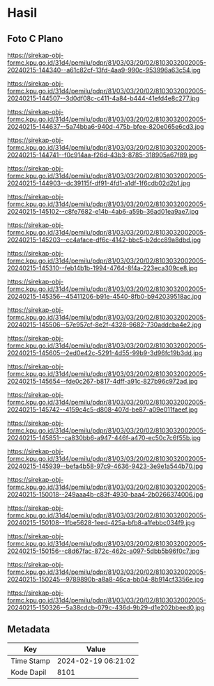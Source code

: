 # Hasil

## Foto C Plano

https://sirekap-obj-formc.kpu.go.id/31d4/pemilu/pdpr/81/03/03/20/02/8103032002005-20240215-144340--a61c82cf-13fd-4aa9-990c-953996a63c54.jpg

https://sirekap-obj-formc.kpu.go.id/31d4/pemilu/pdpr/81/03/03/20/02/8103032002005-20240215-144507--3d0df08c-c411-4a84-b444-41efd4e8c277.jpg

https://sirekap-obj-formc.kpu.go.id/31d4/pemilu/pdpr/81/03/03/20/02/8103032002005-20240215-144637--5a74bba6-940d-475b-bfee-820e065e6cd3.jpg

https://sirekap-obj-formc.kpu.go.id/31d4/pemilu/pdpr/81/03/03/20/02/8103032002005-20240215-144741--f0c914aa-f26d-43b3-8785-318905a67f89.jpg

https://sirekap-obj-formc.kpu.go.id/31d4/pemilu/pdpr/81/03/03/20/02/8103032002005-20240215-144903--dc39115f-df91-4fd1-a1df-1f6cdb02d2b1.jpg

https://sirekap-obj-formc.kpu.go.id/31d4/pemilu/pdpr/81/03/03/20/02/8103032002005-20240215-145102--c8fe7682-e14b-4ab6-a59b-36ad01ea9ae7.jpg

https://sirekap-obj-formc.kpu.go.id/31d4/pemilu/pdpr/81/03/03/20/02/8103032002005-20240215-145203--cc4aface-df6c-4142-bbc5-b2dcc89a8dbd.jpg

https://sirekap-obj-formc.kpu.go.id/31d4/pemilu/pdpr/81/03/03/20/02/8103032002005-20240215-145310--feb14b1b-1994-4764-8f4a-223eca309ce8.jpg

https://sirekap-obj-formc.kpu.go.id/31d4/pemilu/pdpr/81/03/03/20/02/8103032002005-20240215-145356--45411206-b91e-4540-8fb0-b942039518ac.jpg

https://sirekap-obj-formc.kpu.go.id/31d4/pemilu/pdpr/81/03/03/20/02/8103032002005-20240215-145506--57e957cf-8e2f-4328-9682-730addcba4e2.jpg

https://sirekap-obj-formc.kpu.go.id/31d4/pemilu/pdpr/81/03/03/20/02/8103032002005-20240215-145605--2ed0e42c-5291-4d55-99b9-3d96fc19b3dd.jpg

https://sirekap-obj-formc.kpu.go.id/31d4/pemilu/pdpr/81/03/03/20/02/8103032002005-20240215-145654--fde0c267-b817-4dff-a91c-827b96c972ad.jpg

https://sirekap-obj-formc.kpu.go.id/31d4/pemilu/pdpr/81/03/03/20/02/8103032002005-20240215-145742--4159c4c5-d808-407d-be87-a09e011faeef.jpg

https://sirekap-obj-formc.kpu.go.id/31d4/pemilu/pdpr/81/03/03/20/02/8103032002005-20240215-145851--ca830bb6-a947-446f-a470-ec50c7c6f55b.jpg

https://sirekap-obj-formc.kpu.go.id/31d4/pemilu/pdpr/81/03/03/20/02/8103032002005-20240215-145939--befa4b58-97c9-4636-9423-3e9e1a544b70.jpg

https://sirekap-obj-formc.kpu.go.id/31d4/pemilu/pdpr/81/03/03/20/02/8103032002005-20240215-150018--249aaa4b-c83f-4930-baa4-2b0266374006.jpg

https://sirekap-obj-formc.kpu.go.id/31d4/pemilu/pdpr/81/03/03/20/02/8103032002005-20240215-150108--1fbe5628-1eed-425a-bfb8-a1febbc034f9.jpg

https://sirekap-obj-formc.kpu.go.id/31d4/pemilu/pdpr/81/03/03/20/02/8103032002005-20240215-150156--c8d67fac-872c-462c-a097-5dbb5b96f0c7.jpg

https://sirekap-obj-formc.kpu.go.id/31d4/pemilu/pdpr/81/03/03/20/02/8103032002005-20240215-150245--9789890b-a8a8-46ca-bb04-8b914cf3356e.jpg

https://sirekap-obj-formc.kpu.go.id/31d4/pemilu/pdpr/81/03/03/20/02/8103032002005-20240215-150326--5a38cdcb-079c-436d-9b29-d1e202bbeed0.jpg


## Metadata

| Key        | Value               |
| ---------- | ------------------- |
| Time Stamp | 2024-02-19 06:21:02 |
| Kode Dapil | 8101                |



